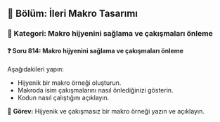## 📘 Bölüm: İleri Makro Tasarımı  
### 🔹 Kategori: Makro hijyenini sağlama ve çakışmaları önleme  
#### ❓ Soru 814: Makro hijyenini sağlama ve çakışmaları önleme

Aşağıdakileri yapın:

- Hijyenik bir makro örneği oluşturun.
- Makroda isim çakışmalarını nasıl önlediğinizi gösterin.
- Kodun nasıl çalıştığını açıklayın.

🔧 **Görev:** Hijyenik ve çakışmasız bir makro örneği yazın ve açıklayın.
